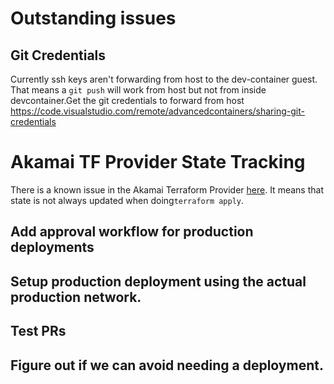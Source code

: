 # Outstanding issues
## Git Credentials
Currently ssh keys aren't forwarding from host to the dev-container guest.  That means a `git push` will work from host but not from inside devcontainer.Get the git credentials to forward from host
https://code.visualstudio.com/remote/advancedcontainers/sharing-git-credentials

# Akamai TF Provider State Tracking
There is a known issue in the Akamai Terraform Provider [here](https://github.com/akamai/terraform-provider-akamai/issues/560).  It means that state is not always updated when doing`terraform apply`.  

## Add approval workflow for production deployments
## Setup production deployment using the actual production network.
## Test PRs
## Figure out if we can avoid needing a deployment.